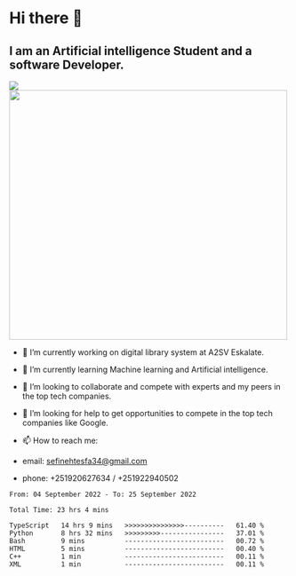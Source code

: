 # Hi there 👋
## I am an Artificial intelligence Student and a software Developer.
<img src = "https://github-readme-stats.vercel.app/api?username=sefinehtesfa34&&show_icons=true&title_color=ffffff&icon_color=bb2acf&text_color=daf7dc&bg_color=151515"/>
<img src="https://wakatime.com/share/@sefinehtesfa34/ae9674e3-b462-4438-9120-52fc3d0ffbbb.png" width ="500" height = "450"/>

- 🔭 I’m currently working on digital library system at A2SV Eskalate.
- 🌱 I’m currently learning Machine learning and Artificial intelligence.
- 👯 I’m looking to collaborate and compete with experts and my peers in the top tech companies.
- 🤔 I’m looking for help to get opportunities to compete in the top tech companies like Google.

- 📫 How to reach me: 
- email: sefinehtesfa34@gmail.com
- phone: +251920627634 / +251922940502
<!--START_SECTION:waka-->

```text
From: 04 September 2022 - To: 25 September 2022

Total Time: 23 hrs 4 mins

TypeScript   14 hrs 9 mins   >>>>>>>>>>>>>>>----------   61.40 %
Python       8 hrs 32 mins   >>>>>>>>>----------------   37.01 %
Bash         9 mins          -------------------------   00.72 %
HTML         5 mins          -------------------------   00.40 %
C++          1 min           -------------------------   00.11 %
XML          1 min           -------------------------   00.11 %
```

<!--END_SECTION:waka-->
